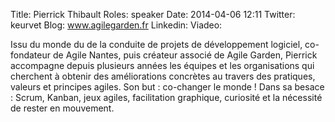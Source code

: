Title: Pierrick Thibault
Roles: speaker
Date: 2014-04-06 12:11
Twitter: keurvet
Blog: www.agilegarden.fr
Linkedin: 
Viadeo:


Issu du monde du de la conduite de projets de développement logiciel, co-fondateur de Agile Nantes, puis créateur associé de Agile Garden, Pierrick accompagne depuis plusieurs années les équipes et les organisations qui cherchent à obtenir des améliorations concrètes au travers des pratiques, valeurs et principes agiles. Son but : co-changer le monde ! 
Dans sa besace : Scrum, Kanban, jeux agiles, facilitation graphique, curiosité et la nécessité de rester en mouvement.


